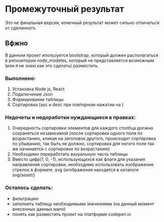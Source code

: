 # Промежуточный результат
Это не финальная версия, конечный результат может сильно отличаться от сделанного.

## Вфжно
В данном проект ипользуется bootstrap, который должен располагаться в репозитории node_modeles, который не представляется возможным (или я не знаю как это сделать) разместить.

### Выполнено:
1) Установка Node js, React
2) Подключение Json
3) Формирование таблицы
4) Сортировка (asc и desc при повторном нажатии на )

### Недочеты и недоработки нуждающиеся в правках:
1) Очередность сортировки элементов для каждого столбца должна сохраняться независимой (после сортировки одного поля по возрастанию, кликая на заголовок другого, происходит сортировка по убыванию, так быть не должно, сортировка для ногого поля так же начинается с сортировки по возрастанию)
2) Необходимо переработать визуальную часть таблицы
3) Вместо цифр(1, 0, -1), использующихся как флаги для указания направления сортировки, необходимо использовать изображение стрелок в формате .svg (игображения находятся в каталоге svg/asset/)

### Осталось сделать:
- фильтрацию
- заполнить таблицу необходимыми значениями (на данный момент внесенных данных мало)
- понять как разместить проект на платформе codepen.io
